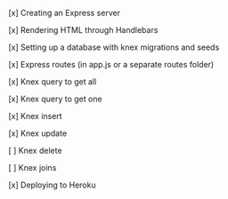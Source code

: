 [x] Creating an Express server

[x] Rendering HTML through Handlebars

[x] Setting up a database with knex migrations and seeds

[x] Express routes (in app.js or a separate routes folder)

[x] Knex query to get all

[x] Knex query to get one

[x] Knex insert

[x] Knex update

[ ] Knex delete

[ ] Knex joins

[x] Deploying to Heroku
